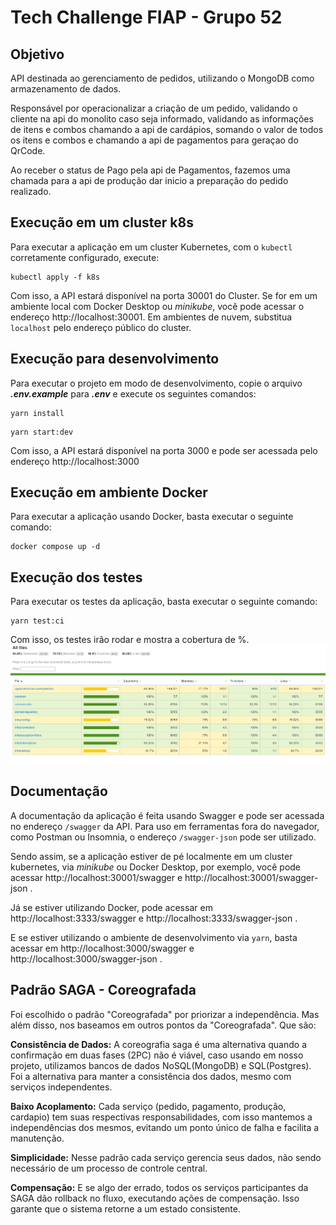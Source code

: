 # Tech Challenge FIAP - Grupo 52

## Objetivo
API destinada ao gerenciamento de pedidos, utilizando o MongoDB como armazenamento de dados.


Responsável por operacionalizar a criação de um pedido, validando o cliente na api do monolito caso seja informado, validando as informações de itens e combos chamando a api de cardápios, somando o valor de todos os itens e combos e chamando a api de pagamentos para geraçao do QrCode.

Ao receber o status de Pago pela api de Pagamentos, fazemos uma chamada para a api de produção dar inicio a preparação do pedido realizado.

## Execução em um cluster k8s

Para executar a aplicação em um cluster Kubernetes, com o `kubectl` corretamente configurado, execute:

```shell
kubectl apply -f k8s
```

Com isso, a API estará disponível na porta 30001 do Cluster. Se for em um ambiente local com Docker Desktop ou _minikube_,
você pode acessar o endereço http://localhost:30001. Em ambientes de nuvem, substitua `localhost` pelo endereço público do cluster.

## Execução para desenvolvimento

Para executar o projeto em modo de desenvolvimento, copie o arquivo ***.env.example*** para ***.env*** e execute os seguintes comandos:

```shell
yarn install
```
```shell
yarn start:dev
```

Com isso, a API estará disponível na porta 3000 e pode ser acessada pelo endereço http://localhost:3000

## Execução em ambiente Docker

Para executar a aplicação usando Docker, basta executar o seguinte comando:

```shell
docker compose up -d
```

## Execução dos testes

Para executar os testes da aplicação, basta executar o seguinte comando:

```shell
yarn test:ci
```

Com isso, os testes irão rodar e mostra a cobertura de %.
![Porcentagem de cobertura dos testes](./out/docs/coverage.png)

## Documentação

A documentação da aplicação é feita usando Swagger e pode ser acessada no endereço `/swagger` da API.
Para uso em ferramentas fora do navegador, como Postman ou Insomnia, o endereço `/swagger-json` pode ser utilizado.

Sendo assim, se a aplicação estiver de pé localmente em um cluster kubernetes, via _minikube_ ou Docker Desktop, por exemplo, você pode acessar http://localhost:30001/swagger e http://localhost:30001/swagger-json .

Já se estiver utilizando Docker, pode acessar em http://localhost:3333/swagger e http://localhost:3333/swagger-json .

E se estiver utilizando o ambiente de desenvolvimento via `yarn`, basta acessar em http://localhost:3000/swagger e http://localhost:3000/swagger-json .



## Padrão SAGA - Coreografada

Foi escolhido o padrão "Coreografada" por priorizar a independência. Mas além disso, nos baseamos em outros pontos da "Coreografada". Que são:




**Consistência de Dados:** A coreografia saga é uma alternativa quando a confirmação em duas fases (2PC) não é viável, caso usando em nosso projeto, utilizamos bancos de dados NoSQL(MongoDB) e SQL(Postgres). Foi a alternativa para manter a consistência dos dados, mesmo com serviços independentes.

**Baixo Acoplamento:** Cada serviço (pedido, pagamento, produção, cardapio) tem suas respectivas responsabilidades, com isso mantemos a independências dos mesmos, evitando um ponto único de falha e facilita a manutenção.

**Simplicidade:** Nesse padrão cada serviço gerencia seus dados, não sendo necessário de um processo de controle central.

**Compensação:** E se algo der errado, todos os serviços participantes da SAGA dão rollback no fluxo, executando ações de compensação. Isso garante que o sistema retorne a um estado consistente.

